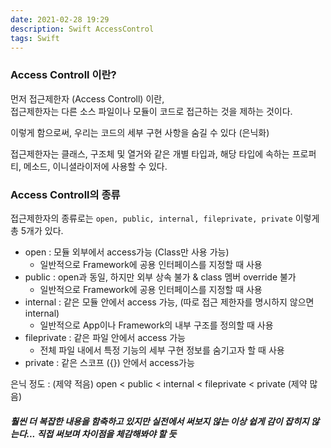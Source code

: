 ```yaml
---
date: 2021-02-28 19:29
description: Swift AccessControl
tags: Swift
---
```


### Access Controll 이란?
먼저 접근제한자 (Access Controll) 이란,</br>
접근제한자는 다른 소스 파일이나 모듈이 코드로 접근하는 것을 제하는 것이다.

이렇게 함으로써, 우리는 코드의 세부 구현 사항을 숨길 수 있다 (은닉화)

접근제한자는 클래스, 구조체 및 열거와 같은 개별 타입과, 해당 타입에 속하는 프로퍼티, 메소드, 이니셜라이저에 사용할 수 있다.


### Access Controll의 종류
접근제한자의 종류로는 `open, public, internal, fileprivate, private` 이렇게 총 5개가 있다.

- open : 모듈 외부에서 access가능 (Class만 사용 가능)</br>
    - 일반적으로 Framework에 공용 인터페이스를 지정할 때 사용
- public : open과 동일, 하지만 외부 상속 불가 & class 멤버 override 불가</br>
    - 일반적으로 Framework에 공용 인터페이스를 지정할 때 사용
- internal : 같은 모듈 안에서 access 가능, (따로 접근 제한자를 명시하지 않으면 internal)</br>
    - 일반적으로 App이나 Framework의 내부 구조를 정의할 때 사용
- fileprivate : 같은 파일 안에서 access 가능</br>
    - 전체 파일 내에서 특정 기능의 세부 구현 정보를 숨기고자 할 때 사용
- private : 같은 스코프 ({}) 안에서 access가능


은닉 정도 : (제약 적음) open < public < internal < fileprivate < private (제약 많음)


##### 훨씬 더 복잡한 내용을 함축하고 있지만 실전에서 써보지 않는 이상 쉽게 감이 잡히지 않는다... 직접 써보며 차이점을 체감해봐야 할 듯
